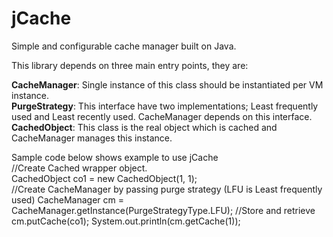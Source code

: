 # jCache
Simple and configurable cache manager built on Java.

This library depends on three main entry points, they are:


**CacheManager**: Single instance of this class should be instantiated per VM instance.  
**PurgeStrategy**: This interface have two implementations; Least frequently used and Least recently used. CacheManager depends on this interface.  
**CachedObject**: This class is the real object which is cached and CacheManager manages this instance.


Sample code below shows example to use jCache  
//Create Cached wrapper object.   
CachedObject co1 = new CachedObject(1, 1);  
//Create CacheManager by passing purge strategy (LFU is Least frequently used)
CacheManager cm = CacheManager.getInstance(PurgeStrategyType.LFU);
//Store and retrieve
cm.putCache(co1);
System.out.println(cm.getCache(1));
